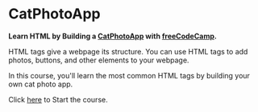 # CatPhotoApp

<strong>Learn HTML by Building a <a href="https://teoptl.github.io/CatPhotoApp">CatPhotoApp</a> with <a href="https://freecodecamp.org">freeCodeCamp</a>.</strong>

HTML tags give a webpage its structure. You can use HTML tags to add photos, buttons, and other elements to your webpage.

In this course, you'll learn the most common HTML tags by building your own cat photo app.

Click <a href="https://www.freecodecamp.org/learn/2022/responsive-web-design/learn-html-by-building-a-cat-photo-app/step-1">here</a> to Start the course.
